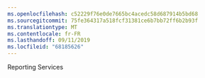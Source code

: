 ```yaml
---
ms.openlocfilehash: c52229f76e0de7665bc4acedc58d687914b5bd68
ms.sourcegitcommit: 75fe364317a518fcf31381ce6b7bb72ff6b2b93f
ms.translationtype: MT
ms.contentlocale: fr-FR
ms.lasthandoff: 09/11/2019
ms.locfileid: "68185626"
---
```

Reporting Services
